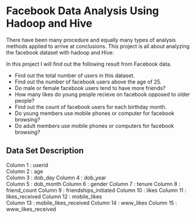 # Facebook Data Analysis Using Hadoop and Hive #

There have been many procedure and equally many types of analysis methods applied to arrive at conclusions. This project is all about analyzing the facebook dataset with hadoop and Hive:

In this project I will find out the following result from Facebook data.
  
  * Find out the total number of users in this dataset.
  * Find out the number of facebook users above the age of 25.
  * Do male or female facebook users tend to have more friends? 
  * How many likes do young people recieve on facebook opposed to older people? 
  * Find out the count of facebook users for each birthday month.
  * Do young members use mobile phones or computer for facebook browsing?
  * Do adult members use mobile phones or computers for facebook browsing?

## Data Set Description ##

  Column 1  :   userid	
  Column 2  :   age				
  Column 3  :   dob_day
  Column 4  :   dob_year	
  Column 5  :   dob_month
  Column 6  :   gender
  Column 7  :   tenure
  Column 8  :	  friend_count
  Column 9  :	  friendships_initiated
  Column 10 : 	likes
  Column 11 :	  likes_received
  Column 12 :	  mobile_likes	
  Column 13 : 	mobile_likes_received
  Column 14 :	  www_likes	
  Column 15 :   www_likes_received
  

